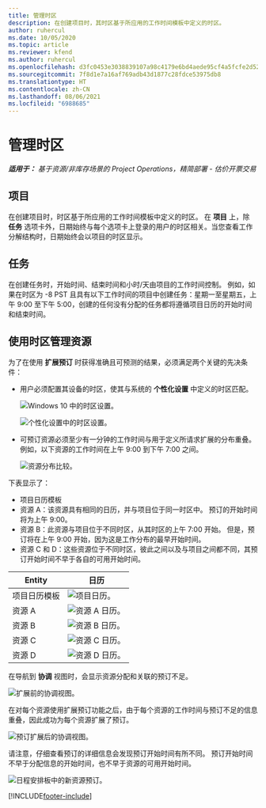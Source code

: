 ```yaml
---
title: 管理时区
description: 在创建项目时，其时区基于所应用的工作时间模板中定义的时区。
author: ruhercul
ms.date: 10/05/2020
ms.topic: article
ms.reviewer: kfend
ms.author: ruhercul
ms.openlocfilehash: d3fc0453e3038839107a98c4179e6bd4aede95cf4a5fcfe2d52f823b83029485
ms.sourcegitcommit: 7f8d1e7a16af769adb43d1877c28fdce53975db8
ms.translationtype: HT
ms.contentlocale: zh-CN
ms.lasthandoff: 08/06/2021
ms.locfileid: "6988685"
---
```

# <a name="manage-time-zones"></a>管理时区

_**适用于：** 基于资源/非库存场景的 Project Operations，精简部署 - 估价开票交易_


## <a name="projects"></a>项目

在创建项目时，时区基于所应用的工作时间模板中定义的时区。 在 **项目** 上，除 **任务** 选项卡外，日期始终与每个选项卡上登录的用户的时区相关。当您查看工作分解结构时，日期始终会以项目的时区显示。

## <a name="tasks"></a>任务

在创建任务时，开始时间、结束时间和小时/天由项目的工作时间控制。 例如，如果在时区为 -8 PST 且具有以下工作时间的项目中创建任务：星期一至星期五，上午 9:00 至下午 5:00，创建的任何没有分配的任务都将遵循项目日历的开始时间和结束时间。

## <a name="manage-resources-with-time-zones"></a>使用时区管理资源

为了在使用 **扩展预订** 时获得准确且可预测的结果，必须满足两个关键的先决条件：  

- 用户必须配置其设备的时区，使其与系统的 **个性化设置** 中定义的时区匹配。
 
  ![Windows 10 中的时区设置。](media/reconcile-assignments-03.png)

  ![个性化设置中的时区设置。](media/reconcile-assignments-04.png)
 
- 可预订资源必须至少有一分钟的工作时间与用于定义所请求扩展的分布重叠。 例如，以下资源的工作时间在上午 9:00 到下午 7:00 之间。 

  ![资源分布比较。](media/reconcile-assignments-05.png)

下表显示了：

- 项目日历模板
- 资源 A：该资源具有相同的日历，并与项目位于同一时区中。 预订的开始时间将为上午 9:00。
- 资源 B：此资源与项目位于不同时区，从其时区的上午 7:00 开始。 但是，预订将在上午 9:00 开始，因为这是工作分布的最早开始时间。
- 资源 C 和 D：这些资源位于不同时区，彼此之间以及与项目之间都不同，其预订开始时间不早于各自的可用开始时间。

|Entity  |日历  |
|-|-|
|项目日历模板   | ![项目日历。](media/reconcile-assignments-06.png) |
|资源 A  | ![资源 A 日历。](media/reconcile-assignments-06.png) |
|资源 B  |  ![资源 B 日历。](media/reconcile-assignments-07.png) |
|资源 C  |  ![资源 C 日历。](media/reconcile-assignments-08.png) |
|资源 D  | ![资源 D 日历。](media/reconcile-assignments-09.png)  |
 
在导航到 **协调** 视图时，会显示资源分配和关联的预订不足。

![扩展前的协调视图。](media/reconcile-assignments-10.png)

在对每个资源使用扩展预订功能之后，由于每个资源的工作时间与预订不足的信息重叠，因此成功为每个资源扩展了预订。

![预订扩展后的协调视图。](media/reconcile-assignments-11.png) 

请注意，仔细查看预订的详细信息会发现预订开始时间有所不同。 预订开始时间不早于分配信息的开始时间，也不早于资源的可用开始时间。

![日程安排板中的新资源预订。](media/reconcile-assignments-12.png)


[!INCLUDE[footer-include](../includes/footer-banner.md)]